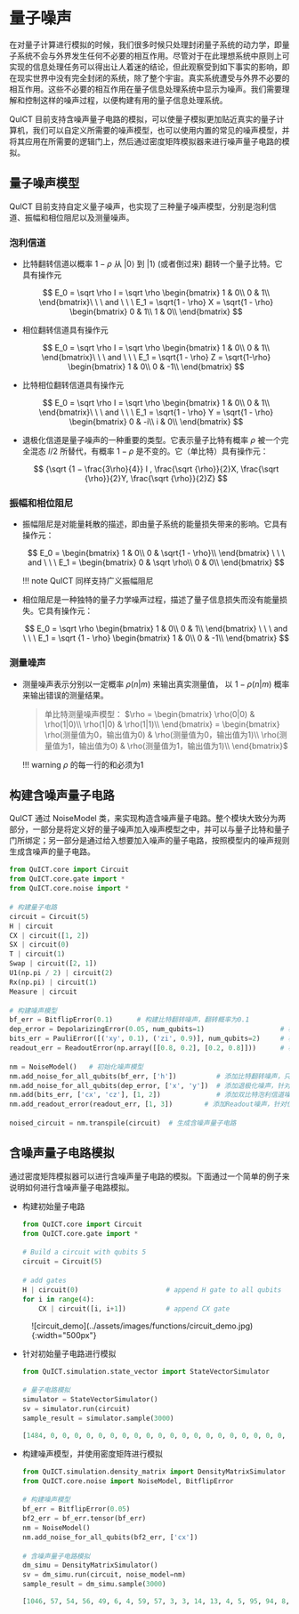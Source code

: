 # 量子噪声

在对量子计算进行模拟的时候，我们很多时候只处理封闭量子系统的动力学，即量子系统不会与外界发生任何不必要的相互作用。尽管对于在此理想系统中原则上可实现的信息处理任务可以得出让人着迷的结论，但此观察受到如下事实的影响，即在现实世界中没有完全封闭的系统，除了整个宇宙。真实系统遭受与外界不必要的相互作用。这些不必要的相互作用在量子信息处理系统中显示为噪声。我们需要理解和控制这样的噪声过程，以便构建有用的量子信息处理系统。

QuICT 目前支持含噪声量子电路的模拟，可以使量子模拟更加贴近真实的量子计算机，我们可以自定义所需要的噪声模型，也可以使用内置的常见的噪声模型，并将其应用在所需要的逻辑门上，然后通过密度矩阵模拟器来进行噪声量子电路的模拟。


## 量子噪声模型

QuICT 目前支持自定义量子噪声，也实现了三种量子噪声模型，分别是泡利信道、振幅和相位阻尼以及测量噪声。

### 泡利信道

- 比特翻转信道以概率 $1 − \rho$ 从 $|0⟩$ 到 $|1⟩$ (或者倒过来) 翻转一个量子比特。它具有操作元

    $$
    E_0 = \sqrt \rho I = \sqrt \rho \begin{bmatrix}
    1 & 0\\
    0 & 1\\
    \end{bmatrix}\ \ \  and \ \ \ E_1 = \sqrt{1 - \rho} X = \sqrt{1 - \rho} \begin{bmatrix}
    0 & 1\\
    1 & 0\\
    \end{bmatrix}
    $$

- 相位翻转信道具有操作元

    $$
    E_0 = \sqrt \rho I = \sqrt \rho \begin{bmatrix}
    1 & 0\\
    0 & 1\\
    \end{bmatrix}\ \ \  and \ \ \ E_1 = \sqrt{1 - \rho} Z = \sqrt{1-\rho} \begin{bmatrix}
    1 & 0\\
    0 & -1\\
    \end{bmatrix}
    $$

- 比特相位翻转信道具有操作元

    $$
    E_0 = \sqrt \rho I = \sqrt \rho \begin{bmatrix}
    1 & 0\\
    0 & 1\\
    \end{bmatrix}\ \ \  and \ \ \ E_1 = \sqrt{1 - \rho} Y = \sqrt{1 - \rho} \begin{bmatrix}
    0 & -i\\
    i & 0\\
    \end{bmatrix}
    $$

- 退极化信道是量子噪声的一种重要的类型。它表示量子比特有概率 $\rho$ 被一个完全混态 $I / 2$ 所替代，有概率 $1 − \rho$ 是不变的。它（单比特）具有操作元：
    
    $$
    {\sqrt {1 − \frac{3\rho}{4}} I , \frac{\sqrt {\rho}}{2}X, \frac{\sqrt {\rho}}{2}Y, \frac{\sqrt {\rho}}{2}Z}
    $$

### 振幅和相位阻尼

- 振幅阻尼是对能量耗散的描述，即由量子系统的能量损失带来的影响。它具有操作元：

    $$
    E_0 = \begin{bmatrix}
    1 & 0\\
    0 & \sqrt{1 - \rho}\\
    \end{bmatrix}
    \ \ \ and  \ \ \ 
    E_1 = \begin{bmatrix}
    0 & \sqrt \rho\\
    0 & 0\\
    \end{bmatrix}
    $$

    !!! note
        QuICT 同样支持广义振幅阻尼

- 相位阻尼是一种独特的量子力学噪声过程，描述了量子信息损失而没有能量损失。它具有操作元：

    $$
    E_0 = \sqrt \rho \begin{bmatrix}
    1 & 0\\
    0 & 1\\
    \end{bmatrix}
    \ \ \ and  \ \ \ 
    E_1 = \sqrt {1 - \rho} \begin{bmatrix}
    1 & 0\\
    0 & -1\\
    \end{bmatrix}
    $$

### 测量噪声

- 测量噪声表示分别以一定概率 $\rho(n|m)$ 来输出真实测量值， 以 $1 - \rho (n|m)$ 概率来输出错误的测量结果。
  
    > 单比特测量噪声模型：
    > $\rho = \begin{bmatrix}
        \rho(0|0) & \rho(1|0)\\
        \rho(1|0) & \rho(1|1)\\
        \end{bmatrix} = \begin{bmatrix}
        \rho(测量值为0，输出值为0) & \rho(测量值为0，输出值为1)\\
        \rho(测量值为1，输出值为0) & \rho(测量值为1，输出值为1)\\
        \end{bmatrix}$

    !!! warning
        $\rho$ 的每一行的和必须为1

## 构建含噪声量子电路

QuICT 通过 NoiseModel 类，来实现构造含噪声量子电路。整个模块大致分为两部分，一部分是将定义好的量子噪声加入噪声模型之中，并可以与量子比特和量子门所绑定；另一部分是通过给入想要加入噪声的量子电路，按照模型内的噪声规则生成含噪声的量子电路。

``` python
from QuICT.core import Circuit
from QuICT.core.gate import *
from QuICT.core.noise import *

# 构建量子电路
circuit = Circuit(5)
H | circuit
CX | circuit([1, 2])
SX | circuit(0)
T | circuit(1)
Swap | circuit([2, 1])
U1(np.pi / 2) | circuit(2)
Rx(np.pi) | circuit(1)
Measure | circuit

# 构建噪声模型
bf_err = BitflipError(0.1)      # 构建比特翻转噪声，翻转概率为0.1
dep_error = DepolarizingError(0.05, num_qubits=1)                   # 构建单比特退极化信道，概率为0.05
bits_err = PauliError([('xy', 0.1), ('zi', 0.9)], num_qubits=2)     # 构建双比特泡利信道噪声
readout_err = ReadoutError(np.array([[0.8, 0.2], [0.2, 0.8]]))      # 构建单比特Readout噪声

nm = NoiseModel()   # 初始化噪声模型
nm.add_noise_for_all_qubits(bf_err, ['h'])          # 添加比特翻转噪声，只针对 H 量子门
nm.add_noise_for_all_qubits(dep_error, ['x', 'y'])  # 添加退极化噪声，针对 X，Y 量子门
nm.add(bits_err, ['cx', 'cz'], [1, 2])              # 添加双比特泡利信道噪声，针对比特位为1，2的 CX，CZ 量子门
nm.add_readout_error(readout_err, [1, 3])        # 添加Readout噪声，针对位置为1，3的量子比特

noised_circuit = nm.transpile(circuit)  # 生成含噪声量子电路
```

## 含噪声量子电路模拟

通过密度矩阵模拟器可以进行含噪声量子电路的模拟。下面通过一个简单的例子来说明如何进行含噪声量子电路模拟。

- 构建初始量子电路
  
    ``` python
    from QuICT.core import Circuit
    from QuICT.core.gate import *

    # Build a circuit with qubits 5
    circuit = Circuit(5)

    # add gates
    H | circuit(0)                      # append H gate to all qubits
    for i in range(4):
        CX | circuit([i, i+1])          # append CX gate
    ```

<figure markdown>
![circuit_demo](../assets/images/functions/circuit_demo.jpg){:width="500px"}
</figure>


- 针对初始量子电路进行模拟
  
    ``` python
    from QuICT.simulation.state_vector import StateVectorSimulator

    # 量子电路模拟
    simulator = StateVectorSimulator()
    sv = simulator.run(circuit)
    sample_result = simulator.sample(3000)
    ``` 

    ``` python
    [1484, 0, 0, 0, 0, 0, 0, 0, 0, 0, 0, 0, 0, 0, 0, 0, 0, 0, 0, 0, 0, 0, 0, 0, 0, 0, 0, 0, 0, 0, 0, 1516]
    ```

- 构建噪声模型，并使用密度矩阵进行模拟
  
    ``` python
    from QuICT.simulation.density_matrix import DensityMatrixSimulator
    from QuICT.core.noise import NoiseModel, BitflipError

    # 构建噪声模型
    bf_err = BitflipError(0.05)
    bf2_err = bf_err.tensor(bf_err)
    nm = NoiseModel()
    nm.add_noise_for_all_qubits(bf2_err, ['cx'])

    # 含噪声量子电路模拟
    dm_simu = DensityMatrixSimulator()
    sv = dm_simu.run(circuit, noise_model=nm)
    sample_result = dm_simu.sample(3000)
    ```

    ``` python
    [1046, 57, 54, 56, 49, 6, 4, 59, 57, 3, 3, 14, 13, 4, 5, 95, 94, 8, 8, 5, 5, 3, 9, 56, 58, 6, 5, 59, 66, 52, 57, 984]
    ```
